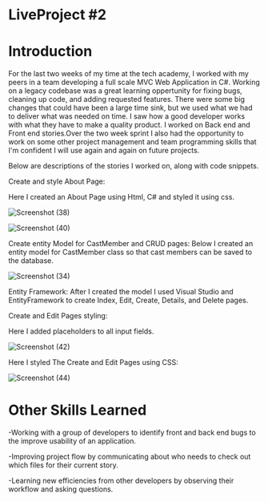 # LiveProject #2

# Introduction

For the last two weeks of my time at the tech academy, I worked with my peers in a team developing a full scale MVC Web Application in C#. Working on a legacy codebase was a great learning oppertunity for fixing bugs, cleaning up code, and adding requested features. There were some big changes that could have been a large time sink, but we used what we had to deliver what was needed on time. I saw how a good developer works with what they have to make a quality product. I worked on Back end and Front end stories.Over the two week sprint I also had the opportunity to work on some other project management and team programming skills that I'm confident I will use again and again on future projects.

Below are descriptions of the stories I worked on, along with code snippets.


Create and style About Page:

Here I created an About Page  using Html, C# and styled it using css.

![Screenshot (38)](https://user-images.githubusercontent.com/93402961/174393145-1cea7da9-b843-477a-85a1-a7b8fd2afaf7.png)

![Screenshot (40)](https://user-images.githubusercontent.com/93402961/174393395-62cd9f2b-e3e7-4e76-95b4-cc8311be43ff.png)


Create entity Model for CastMember and CRUD pages:
Below I created an entity model for CastMember class so that cast members can be saved to the database.

![Screenshot (34)](https://user-images.githubusercontent.com/93402961/174388559-fa054db5-c098-4e67-8af8-d1c7c5f9a0db.png)

Entity Framework:
After I created the model I used Visual Studio and EntityFramework to create Index, Edit, Create, Details, and Delete pages.


Create and Edit Pages styling:

Here I added placeholders to all input fields.

![Screenshot (42)](https://user-images.githubusercontent.com/93402961/174395110-9641f6f1-3c46-40c5-be9b-6920a085b2f5.png)


Here I styled The Create and Edit Pages using CSS:

![Screenshot (44)](https://user-images.githubusercontent.com/93402961/174395619-4814fb9f-bb54-4ac2-a751-61b6a8c14cd5.png)

# Other Skills Learned
-Working with a group of developers to identify front and back end bugs to the improve usability of an application.

-Improving project flow by communicating about who needs to check out which files for their current story.

-Learning new efficiencies from other developers by observing their workflow and asking questions.
